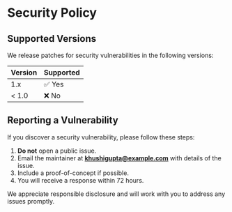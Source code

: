 # Security Policy

## Supported Versions
We release patches for security vulnerabilities in the following versions:

| Version | Supported          |
| ------- | ------------------ |
| 1.x     | ✅ Yes             |
| < 1.0   | ❌ No              |

## Reporting a Vulnerability
If you discover a security vulnerability, please follow these steps:

1. **Do not** open a public issue.  
2. Email the maintainer at **khushigupta@example.com** with details of the issue.  
3. Include a proof-of-concept if possible.  
4. You will receive a response within 72 hours.  

We appreciate responsible disclosure and will work with you to address any issues promptly.  
